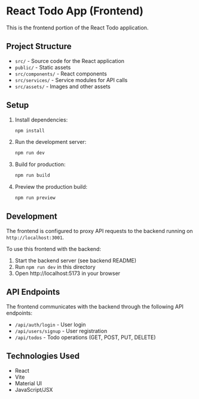 # React Todo App (Frontend)

This is the frontend portion of the React Todo application.

## Project Structure

- `src/` - Source code for the React application
- `public/` - Static assets
- `src/components/` - React components
- `src/services/` - Service modules for API calls
- `src/assets/` - Images and other assets

## Setup

1. Install dependencies:
   ```bash
   npm install
   ```

2. Run the development server:
   ```bash
   npm run dev
   ```

3. Build for production:
   ```bash
   npm run build
   ```

4. Preview the production build:
   ```bash
   npm run preview
   ```

## Development

The frontend is configured to proxy API requests to the backend running on `http://localhost:3001`.

To use this frontend with the backend:
1. Start the backend server (see backend README)
2. Run `npm run dev` in this directory
3. Open http://localhost:5173 in your browser

## API Endpoints

The frontend communicates with the backend through the following API endpoints:
- `/api/auth/login` - User login
- `/api/users/signup` - User registration
- `/api/todos` - Todo operations (GET, POST, PUT, DELETE)

## Technologies Used

- React
- Vite
- Material UI
- JavaScript/JSX